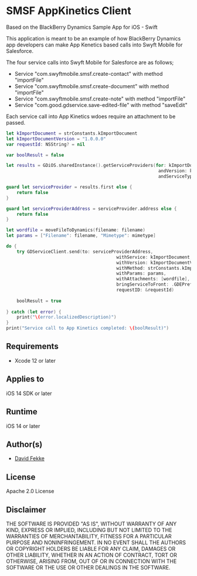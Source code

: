 # SMSF AppKinetics Client

Based on the BlackBerry Dynamics Sample App for iOS - Swift

This application is meant to be an example of how BlackBerry Dynamics app developers can make App Kenetics based calls into Swyft Mobile for Salesforce. 

The four service calls into Swyft Mobile for Salesforce are as follows;

* Service "com.swyftmobile.smsf.create-contact" with method "importFile"
* Service "com.swyftmobile.smsf.create-document" with method "importFile"
* Service "com.swyftmobile.smsf.create-note" with method "importFile"
* Service "com.good.gdservice.save-edited-file" with method "saveEdit"

Each service call into App Kinetics wdoes require an attachment to be passed.

```swift
let kImportDocument = strConstants.kImportDocument
let kImportDocumentVersion = "1.0.0.0"
var requestId: NSString? = nil

var boolResult = false

let results = GDiOS.sharedInstance().getServiceProviders(for: kImportDocument,
                                                          andVersion: kImportDocumentVersion,
                                                          andServiceType: .application)

guard let serviceProvider = results.first else {
    return false
}

guard let serviceProviderAddress = serviceProvider.address else {
    return false
}

let wordfile = moveFileToDynamics(filename: filename)
let params = ["Filename": filename, "Mimetype": mimetype]

do {
    try GDServiceClient.send(to: serviceProviderAddress,
                                          withService: kImportDocument,
                                          withVersion: kImportDocumentVersion,
                                          withMethod: strConstants.kImportMethod,
                                          withParams: params,
                                          withAttachments: [wordfile],
                                          bringServiceToFront: .GDEPreferPeerInForeground,
                                          requestID: &requestId)
    
    boolResult = true
    
} catch (let error) {
    print("\(error.localizedDescription)")
}
print("Service call to App Kinetics completed: \(boolResult)")
```

## Requirements

* Xcode 12 or later


## Applies to

iOS 14 SDK or later


## Runtime

iOS 14 or later


## Author(s)

* [David Fekke](https://github.com/davidfekke)


## License

Apache 2.0 License


## Disclaimer

THE SOFTWARE IS PROVIDED "AS IS", WITHOUT WARRANTY OF ANY KIND, EXPRESS OR IMPLIED, INCLUDING BUT NOT LIMITED TO THE WARRANTIES OF MERCHANTABILITY, FITNESS FOR A PARTICULAR PURPOSE AND NONINFRINGEMENT. IN NO EVENT SHALL THE AUTHORS OR COPYRIGHT HOLDERS BE LIABLE FOR ANY CLAIM, DAMAGES OR OTHER LIABILITY, WHETHER IN AN ACTION OF CONTRACT, TORT OR OTHERWISE, ARISING FROM, OUT OF OR IN CONNECTION WITH THE SOFTWARE OR THE USE OR OTHER DEALINGS IN THE SOFTWARE.
